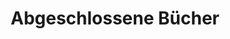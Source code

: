 ---
title: "Abgeschlossene Bücher"
weight: 4
aliases:
  - "/bookshelves/completed"
enableScrollToTop: true
outputs:
  - html
  - rss
---